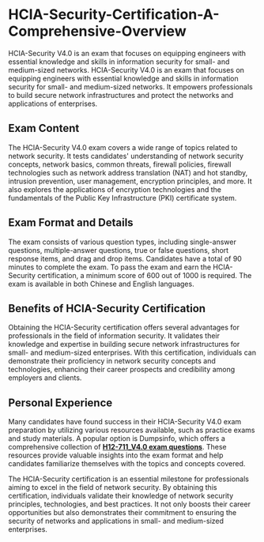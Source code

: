 # HCIA-Security-Certification-A-Comprehensive-Overview
HCIA-Security V4.0 is an exam that focuses on equipping engineers with essential knowledge and skills in information security for small- and medium-sized networks. 
HCIA-Security V4.0 is an exam that focuses on equipping engineers with essential knowledge and skills in information security for small- and medium-sized networks. It empowers professionals to build secure network infrastructures and protect the networks and applications of enterprises. 

## Exam Content

The HCIA-Security V4.0 exam covers a wide range of topics related to network security. It tests candidates' understanding of network security concepts, network basics, common threats, firewall policies, firewall technologies such as network address translation (NAT) and hot standby, intrusion prevention, user management, encryption principles, and more. It also explores the applications of encryption technologies and the fundamentals of the Public Key Infrastructure (PKI) certificate system.

## Exam Format and Details

The exam consists of various question types, including single-answer questions, multiple-answer questions, true or false questions, short response items, and drag and drop items. Candidates have a total of 90 minutes to complete the exam. To pass the exam and earn the HCIA-Security certification, a minimum score of 600 out of 1000 is required. The exam is available in both Chinese and English languages.

## Benefits of HCIA-Security Certification

Obtaining the HCIA-Security certification offers several advantages for professionals in the field of information security. It validates their knowledge and expertise in building secure network infrastructures for small- and medium-sized enterprises. With this certification, individuals can demonstrate their proficiency in network security concepts and technologies, enhancing their career prospects and credibility among employers and clients.

## Personal Experience

Many candidates have found success in their HCIA-Security V4.0 exam preparation by utilizing various resources available, such as practice exams and study materials. A popular option is Dumpsinfo, which offers a comprehensive collection of **[H12-711_V4.0 exam questions](https://www.dumpsinfo.com/exam/h12-711_v4-0/)**. These resources provide valuable insights into the exam format and help candidates familiarize themselves with the topics and concepts covered.

The HCIA-Security certification is an essential milestone for professionals aiming to excel in the field of network security. By obtaining this certification, individuals validate their knowledge of network security principles, technologies, and best practices. It not only boosts their career opportunities but also demonstrates their commitment to ensuring the security of networks and applications in small- and medium-sized enterprises.
